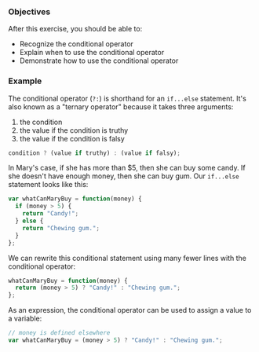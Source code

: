 <!--{ ids:[165], language:'JavaScript', type:'workshop', order: 2, name:'Conditional Operator', description:'The lazy operator' }-->

### Objectives

After this exercise, you should be able to:

- Recognize the conditional operator
- Explain when to use the conditional operator
- Demonstrate how to use the conditional operator

### Example


The conditional operator (`?:`) is shorthand for an `if...else` statement. It's also known as a "ternary operator" because it takes three arguments:

1. the condition
2. the value if the condition is truthy
3. the value if the condition is falsy

```js
condition ? (value if truthy) : (value if falsy);
```

In Mary's case, if she has more than $5, then she can buy some candy. If she doesn't have enough money, then she can buy gum. Our `if...else` statement looks like this:

```js
var whatCanMaryBuy = function(money) {
  if (money > 5) {
    return "Candy!";
  } else {
    return "Chewing gum.";
  }
};
```

We can rewrite this conditional statement using many fewer lines with the conditional operator:

```js
whatCanMaryBuy = function(money) {
  return (money > 5) ? "Candy!" : "Chewing gum.";
};
```

As an expression, the conditional operator can be used to assign a value to a variable:

```js
// money is defined elsewhere
var whatCanMaryBuy = (money > 5) ? "Candy!" : "Chewing gum.";
```
